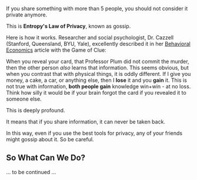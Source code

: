 If you share something with more than 5 people, you should not consider it private anymore.

This is **Entropy's Law of Privacy**, known as gossip.

Here is how it works. Researcher and social psychologist, Dr. Cazzell (Stanford, Queensland, BYU, Yale), excellently described it in her [Behavioral Economics](https://hackernoon.com/behavioral-cryptoeconomics-the-secret-of-digital-currencies-ac6e9b04fcb6) article with the Game of Clue:

When you reveal your card, that Professor Plum did not commit the murder, then the other person *also* learns that information. This seems obvious, but when you contrast that with physical things, it is oddly different. If I give you money, a cake, a car, or anything else, then I **lose** it and you **gain** it. This is not true with information, **both people gain** knowledge win+win - at no loss. Think how silly it would be if your brain forgot the card if you revealed it to someone else.

This is deeply profound.

It means that if you share information, it can never be taken back.

In this way, even if you use the best tools for privacy, any of your friends might gossip about it. So be careful.

 ## So What Can We Do?

... to be continued ...